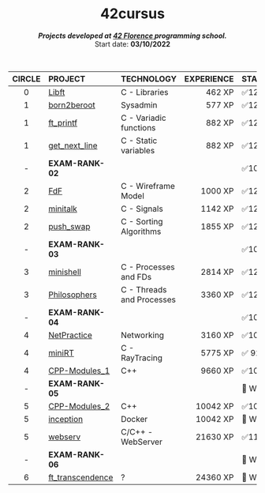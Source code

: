 <h1 align="center">
	42cursus
</h1>

<p align="center">
	<b><i>Projects developed at <a href="https://42firenze.it/">42 Florence </a> programming school.</i></b><br>
	Start date: <b>03/10/2022</b><br>
</p>
<br>
<div align="center">

|CIRCLE	|PROJECT							                                                              |TECHNOLOGY				|EXPERIENCE|STATUS	           |
|:-:	|:--								                                                              |:--					    |--:     |:--		           |
|0		|[Libft](https://github.com/kichkiro/42/tree/main/42cursus/0-libft)                               |C - Libraries			|462 XP  | ✅125/125           |
|1		|[born2beroot](https://github.com/kichkiro/42/tree/main/42cursus/1-born2beroot)			          |Sysadmin				    |577 XP  | ✅125/125           |	
|1		|[ft_printf](https://github.com/kichkiro/42/tree/main/42cursus/1-ft_printf)                       |C - Variadic functions	|882 XP  | ✅125/125           |
|1		|[get_next_line](https://github.com/kichkiro/42/tree/main/42cursus/1-get_next_line)               |C - Static variables		|882 XP  | ✅125/125           |	
|- 		| __EXAM-RANK-02__                                                                                |                         |        | ✅100/100           |
|2		|[FdF](https://github.com/kichkiro/42/tree/main/42cursus/2-fdf)			                          |C - Wireframe Model      |1000 XP | ✅125/125           |
|2		|[minitalk](https://github.com/kichkiro/42/tree/main/42cursus/2-minitalk)			              |C - Signals				|1142 XP | ✅125/125           |
|2		|[push_swap](https://github.com/kichkiro/42/tree/main/42cursus/2-push_swap)			              |C - Sorting Algorithms 	|1855 XP | ✅125/125           |
|-      | __EXAM-RANK-03__                                                                                |                         |        | ✅100/100           |
|3		|[minishell](https://github.com/kichkiro/minishell/tree/ffa6bbfea21015e019a7c7cbcd02ce83cbbbb1df) |C - Processes and FDs    |2814 XP | ✅125/125           |
|3		|[Philosophers](https://github.com/kichkiro/42/tree/main/42cursus/3-philosophers)			      |C - Threads and Processes|3360 XP | ✅125/125           |
|-      | __EXAM-RANK-04__                                                                                |                         |        | ✅100/100           |
|4		|[NetPractice](https://github.com/kichkiro/42/tree/main/42cursus/4-NetPractice)			          |Networking 			    |3160 XP | ✅100/100           |
|4		|[miniRT](https://github.com/kichkiro/miniRT/tree/3ea3f512a50bb17c22af7aae6d26808c98140dac)       |C - RayTracing           |5775 XP | ✅ 92/125           |
|4		|[CPP-Modules_1](https://github.com/kichkiro/42/tree/main/42cursus/4-CPP-Modules_1)               |C++			            |9660 XP | ✅100/100           |
|-      | __EXAM-RANK-05__                                                                                |                         |        | 🚧 WiP              |
|5		|[CPP-Modules_2](https://github.com/kichkiro/42/tree/main/42cursus/5-CPP-Modules_2)               |C++			            |10042 XP| ✅100/100             |
|5		|[inception](https://github.com/kichkiro/42/tree/main/42cursus/5-Inception)		                  |Docker			        |10042 XP| 🚧 WiP              |
|5		|[webserv](https://github.com/kichkiro/42/tree/main/42cursus/5-webserv)		                      |C/C++ - WebServer  	    |21630 XP| ✅110/125              |
|-      | __EXAM-RANK-06__                                                                                |                         |        | 🚧 WiP                     |
|6  	|[ft_transcendence]()                                                                             |?				        |24360 XP| 🚧 WiP                     |

</div>
